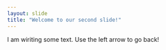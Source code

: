 ```yaml
---
layout: slide
title: "Welcome to our second slide!"
---
```

I am wiriting some text.
Use the left arrow to go back!
